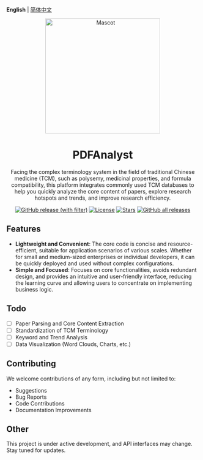 
**English** | [简体中文](README-zh.md)

<div align="center">
  <img width="300" src="./assets/icon/fc7f318f-fd1e-48de-bd3f-8ea58ee9fe44.jpg" alt="Mascot"/>
</div>

<h1 align="center">PDFAnalyst</h1>

<p align="center">Facing the complex terminology system in the field of traditional Chinese medicine (TCM), such as polysemy, medicinal properties, and formula compatibility, this platform integrates commonly used TCM databases to help you quickly analyze the core content of papers, explore research hotspots and trends, and improve research efficiency.</p>

<div align="center">

[![GitHub release (with filter)](https://img.shields.io/github/v/release/Qisky233/PDFAnalyst)](https://github.com/Qisky233/PDFAnalyst/releases/latest)
[![License](https://img.shields.io/github/license/Qisky233/PDFAnalyst)](https://github.com/Qisky233/PDFAnalyst/blob/main/LICENSE)
[![Stars](https://img.shields.io/github/stars/Qisky233/PDFAnalyst)](https://github.com/Qisky233/PDFAnalyst/stargazers)
[![GitHub all releases](https://img.shields.io/github/downloads/Qisky233/PDFAnalyst/total)](https://github.com/Qisky233/PDFAnalyst/releases/latest)

</div>

## Features

- **Lightweight and Convenient**: The core code is concise and resource-efficient, suitable for application scenarios of various scales. Whether for small and medium-sized enterprises or individual developers, it can be quickly deployed and used without complex configurations.
- **Simple and Focused**: Focuses on core functionalities, avoids redundant design, and provides an intuitive and user-friendly interface, reducing the learning curve and allowing users to concentrate on implementing business logic.

## Todo

- [ ] Paper Parsing and Core Content Extraction
- [ ] Standardization of TCM Terminology
- [ ] Keyword and Trend Analysis
- [ ] Data Visualization (Word Clouds, Charts, etc.)

## Contributing

We welcome contributions of any form, including but not limited to:

- Suggestions
- Bug Reports
- Code Contributions
- Documentation Improvements

## Other

This project is under active development, and API interfaces may change. Stay tuned for updates.


